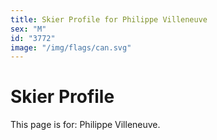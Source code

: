 ```yaml
---
title: Skier Profile for Philippe Villeneuve
sex: "M"
id: "3772"
image: "/img/flags/can.svg" 
---
```


# Skier Profile

This page is for: Philippe Villeneuve.
    